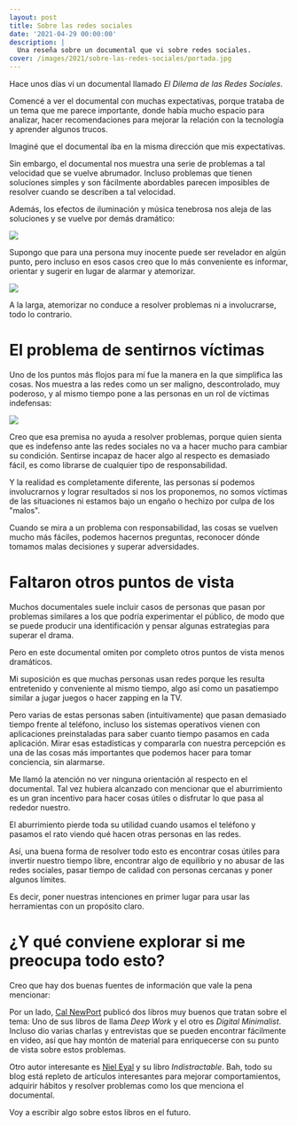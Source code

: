 ```yaml
---
layout: post
title: Sobre las redes sociales
date: '2021-04-29 00:00:00'
description: |
  Una reseña sobre un documental que vi sobre redes sociales.
cover: /images/2021/sobre-las-redes-sociales/portada.jpg
---
```


Hace unos días vi un documental llamado *El Dilema de las Redes Sociales*.

Comencé a ver el documental con muchas expectativas, porque trataba
de un tema que me parece importante, donde había mucho espacio
para analizar, hacer recomendaciones para mejorar la relación con la tecnología
y aprender algunos trucos.

Imaginé que el documental iba en la misma dirección que mis expectativas.

Sin embargo, el documental nos muestra una serie de problemas a tal velocidad
que se vuelve abrumador. Incluso problemas que tienen soluciones
simples y son fácilmente abordables parecen imposibles de resolver cuando
se describen a tal velocidad.

Además, los efectos de iluminación y música tenebrosa nos aleja de
las soluciones y se vuelve por demás dramático:

![](/images/2021/sobre-las-redes-sociales/drama.jpg)

Supongo que para una persona muy inocente puede ser revelador en algún punto,
pero incluso en esos casos creo que lo más conveniente es informar, orientar y
sugerir en lugar de alarmar y atemorizar.

![](/images/2021/sobre-las-redes-sociales/panel.jpg)

A la larga, atemorizar no conduce a resolver problemas ni a involucrarse, todo
lo contrario.

# El problema de sentirnos víctimas

Uno de los puntos más flojos para mí fue la manera en la que simplifica las cosas. Nos
muestra a las redes como un ser maligno, descontrolado, muy poderoso, y al mismo tiempo
pone a las personas en un rol de víctimas indefensas:

![](/images/2021/sobre-las-redes-sociales/titeres.jpg)

Creo que esa premisa no ayuda a resolver problemas, porque quien sienta que es
indefenso ante las redes sociales no va a hacer mucho para cambiar su
condición. Sentirse incapaz de hacer algo al respecto es demasiado fácil, es
como librarse de cualquier tipo de responsabilidad.

Y la realidad es completamente diferente, las personas sí
podemos involucrarnos y lograr resultados si nos los proponemos, no somos víctimas
de las situaciones ni estamos bajo un engaño o hechizo por culpa de los "malos".

Cuando se mira a un problema con responsabilidad, las cosas se vuelven mucho
más fáciles, podemos hacernos preguntas, reconocer dónde tomamos malas decisiones
y superar adversidades.


# Faltaron otros puntos de vista

Muchos documentales suele incluir casos de personas que pasan por problemas
similares a los que podría experimentar el público, de modo que se puede producir
una identificación y pensar algunas estrategias para superar el drama.

Pero en este documental omiten por completo otros puntos de vista menos dramáticos.

Mi suposición es que muchas personas usan redes porque les resulta entretenido
y conveniente al mismo tiempo, algo así como un pasatiempo similar a jugar
juegos o hacer zapping en la TV.

Pero varias de estas personas saben (intuitivamente) que pasan demasiado
tiempo frente al teléfono, incluso los sistemas operativos vienen con
aplicaciones preinstaladas para saber cuanto tiempo pasamos en cada aplicación.
Mirar esas estadísticas y compararla con nuestra percepción es una de las cosas
más importantes que podemos hacer para tomar conciencia, sin alarmarse.

Me llamó la atención no ver ninguna orientación al respecto en el documental. Tal vez
hubiera alcanzado con mencionar que el aburrimiento es un gran incentivo para hacer
cosas útiles o disfrutar lo que pasa al rededor nuestro.

El aburrimiento pierde toda su utilidad cuando usamos el teléfono y pasamos el rato viendo
qué hacen otras personas en las redes.

Así, una buena forma de resolver todo esto es encontrar cosas útiles para
invertir nuestro tiempo libre, encontrar algo de equilibrio y no abusar de las redes
sociales, pasar tiempo de calidad con personas cercanas y poner algunos
límites. 

Es decir, poner nuestras intenciones en primer lugar para usar las herramientas
con un propósito claro.


# ¿Y qué conviene explorar si me preocupa todo esto?

Creo que hay dos buenas fuentes de información que vale la pena mencionar:

Por un lado, [Cal NewPort](https://www.calnewport.com/) publicó dos libros muy
buenos que tratan sobre el tema: Uno de sus libros de llama *Deep Work* y el
otro es *Digital Minimalist*. Incluso dio varias charlas y entrevistas que se
pueden encontrar fácilmente en video, así que hay montón de material para
enriquecerse con su punto de vista sobre estos problemas.

Otro autor interesante es [Niel Eyal](https://www.nirandfar.com/) y su
libro *Indistractable*. Bah, todo su blog está repleto de artículos interesantes
para mejorar comportamientos, adquirir hábitos y resolver problemas como
los que menciona el documental.

Voy a escribir algo sobre estos libros en el futuro.
